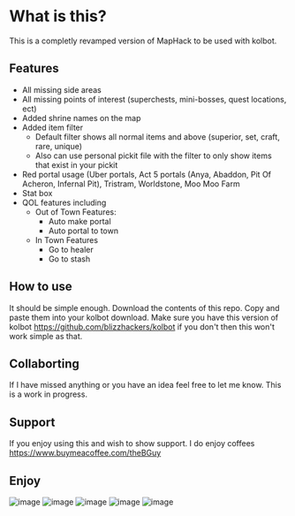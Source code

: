 # What is this?
This is a completly revamped version of MapHack to be used with kolbot.

## Features
- All missing side areas
- All missing points of interest (superchests, mini-bosses, quest locations, ect)
- Added shrine names on the map
- Added item filter
   - Default filter shows all normal items and above (superior, set, craft, rare, unique)
   - Also can use personal pickit file with the filter to only show items that exist in your pickit
- Red portal usage (Uber portals, Act 5 portals (Anya, Abaddon, Pit Of Acheron, Infernal Pit), Tristram, Worldstone, Moo Moo Farm
- Stat box
- QOL features including
   - Out of Town Features:
     - Auto make portal
     - Auto portal to town
   - In Town Features
      - Go to healer
      - Go to stash 

## How to use
It should be simple enough. Download the contents of this repo. Copy and paste them into your kolbot download.
Make sure you have this version of kolbot https://github.com/blizzhackers/kolbot if you don't then this won't work simple as that.

## Collaborting
If I have missed anything or you have an idea feel free to let me know. This is a work in progress.

## Support
If you enjoy using this and wish to show support. I do enjoy coffees
https://www.buymeacoffee.com/theBGuy

## Enjoy

![image](https://user-images.githubusercontent.com/60308670/130341743-9a129a70-4be7-4dd0-b7e9-d049b61f334e.png)
![image](https://user-images.githubusercontent.com/60308670/128225029-79c2d1f6-2923-44a1-aca2-4072e5817d87.png)
![image](https://user-images.githubusercontent.com/60308670/123040709-2d2d6d00-d3c2-11eb-9b1b-bd882fbf0d9d.png)
![image](https://user-images.githubusercontent.com/60308670/128225489-27c98e12-3106-4b1f-b998-9ac3d2bebb28.png)
![image](https://user-images.githubusercontent.com/60308670/128224526-49614754-6849-40b6-86c4-411819524b30.png)

